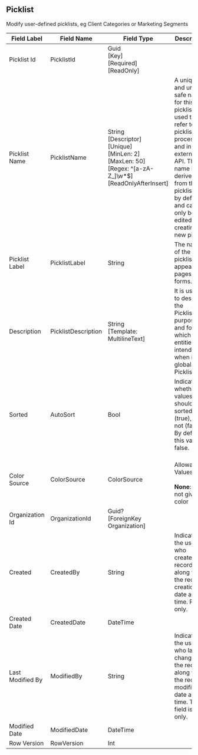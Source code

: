 
## Picklist
Modify user-defined picklists, eg Client Categories or Marketing Segments

| Field Label | Field Name | Field Type | Description |  
| ---- | ---- | ---- | ---- |  
| Picklist Id | PicklistId | Guid<br/>  [Key]<br/>  [Required]<br/>  [ReadOnly] |  |  
| Picklist Name | PicklistName | String<br/>  [Descriptor]<br/>  [Unique]<br/>  [MinLen: 2]<br/>  [MaxLen: 50]<br/>  [Regex: ^[a-zA-Z_]\w*$]<br/>  [ReadOnlyAfterInsert] | A unique and url-safe name for this picklist. It is used to refer to the picklist in processes and in the external API. The name is derived from the picklist label by default and can only be edited when creating a new picklist.  |  
| Picklist Label | PicklistLabel | String | The name of the picklist as it appears on pages and forms.  |  
| Description | PicklistDescription | String<br/>  [Template: MultilineText] | It is useful to describe the Picklist's purpose and for which entities it intended for when it is a global Picklist.  |  
| Sorted | AutoSort | Bool | Indicates whether values should be sorted (true), or not (false). By default this value is false.  |  
| Color Source | ColorSource | ColorSource | <br/>  Allowable Values: <br/>  <br/>  **None**: Items not given a color |ColorSource.None<br/>  **Dynamic**: Assign colors to values dynamically assigns colors when a chart is generated. For example, if you need only certain Picklist values to have fixed colors in charts, manually assign colors to those values and leave the rest to be assigned dynamically. |ColorSource.Dynamic<br/>  **Fixed**: Assigns a fixed color to each value from the standard set of chart colors. The Chart Colors column shows the assigned colors. For example, if you want Closed Lost values always to be red in charts grouped by Opportunity Stage, assign red to that Picklist value. |ColorSource.Fixed |  
| Organization Id | OrganizationId | Guid?<br/>  [ForeignKey Organization] |  |  
| Created | CreatedBy | String | Indicates the user who created the record, along with the record creation date and time. Read only.  |  
| Created Date | CreatedDate | DateTime |  |  
| Last Modified By | ModifiedBy | String | Indicates the user who last changed the record, along with the record modification date and time. This field is read only.  |  
| Modified Date | ModifiedDate | DateTime |  |  
| Row Version | RowVersion | Int |  |  
